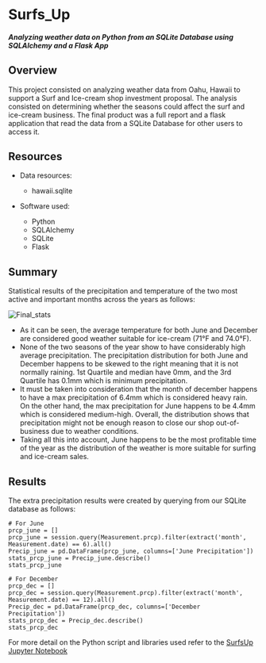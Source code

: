 # Surfs_Up

#### *Analyzing weather data on Python from an SQLite Database using SQLAlchemy and a Flask App*

## Overview
This project consisted on analyzing weather data from Oahu, Hawaii to support a Surf and Ice-cream shop investment proposal. The analysis consisted on determining whether the seasons could affect the surf and ice-cream business. The final product was a full report and a flask application that read the data from a SQLite Database for other users to access it. 

## Resources
- Data resources: 
  - hawaii.sqlite

- Software used: 
  - Python
  - SQLAlchemy
  - SQLite
  - Flask

## Summary
Statistical results of the precipitation and temperature of the two most active and important months across the years as follows:

![Final_stats](https://user-images.githubusercontent.com/83378141/125126996-eb8f0880-e0c9-11eb-9e05-897e35e1ff2a.png)

- As it can be seen, the average temperature for both June and December are considered good weather suitable for ice-cream (71°F and 74.0°F).
- None of the two seasons of the year show to have considerably high average precipitation. The precipitation distribution for both June and December happens to be skewed to the right meaning that it is not normally raining. 1st Quartile and median have 0mm, and the 3rd Quartile has 0.1mm which is minimum precipitation. 
- It must be taken into consideration that the month of december happens to have a max precipitation of 6.4mm which is considered heavy rain. On the other hand, the max precipitation for June happens to be 4.4mm which is considered medium-high. Overall, the distribution shows that precipitation might not be enough reason to close our shop out-of-business due to weather conditions. 
- Taking all this into account, June happens to be the most profitable time of the year as the distribution of the weather is more suitable for surfing and ice-cream sales. 

## Results
The extra precipitation results were created by querying from our SQLite database as follows: 
```
# For June
prcp_june = []
prcp_june = session.query(Measurement.prcp).filter(extract('month', Measurement.date) == 6).all()
Precip_june = pd.DataFrame(prcp_june, columns=['June Precipitation'])
stats_prcp_june = Precip_june.describe()
stats_prcp_june

# For December 
prcp_dec = []
prcp_dec = session.query(Measurement.prcp).filter(extract('month', Measurement.date) == 12).all()
Precip_dec = pd.DataFrame(prcp_dec, columns=['December Precipitation'])
stats_prcp_dec = Precip_dec.describe()
stats_prcp_dec
```

For more detail on the Python script and libraries used refer to the [SurfsUp Jupyter Notebook](http://localhost:8888/notebooks/Surfs_Up/SurfsUp_Challenge.ipynb)
